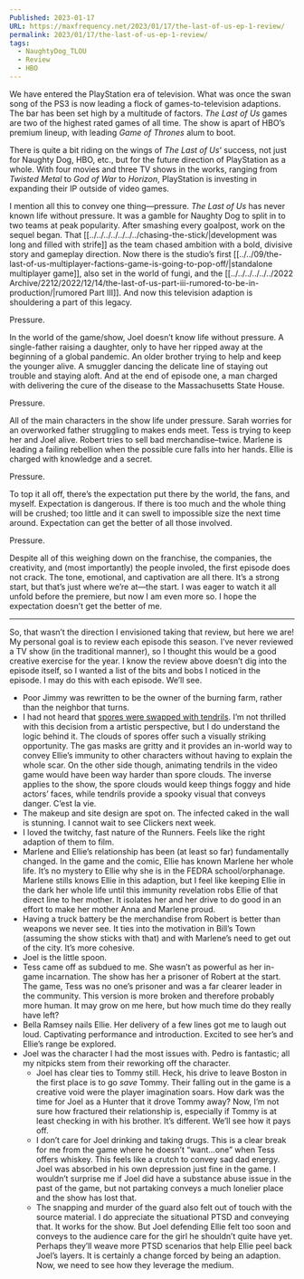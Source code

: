 ```yaml
---
Published: 2023-01-17
URL: https://maxfrequency.net/2023/01/17/the-last-of-us-ep-1-review/
permalink: 2023/01/17/the-last-of-us-ep-1-review/
tags:
  - NaughtyDog_TLOU
  - Review
  - HBO
---
```

We have entered the PlayStation era of television. What was once the swan song of the PS3 is now leading a flock of games-to-television adaptions. The bar has been set high by a multitude of factors. *The Last of Us* games are two of the highest rated games of all time. The show is apart of HBO’s premium lineup, with leading *Game of Thrones* alum to boot.

There is quite a bit riding on the wings of *The Last of Us*‘ success, not just for Naughty Dog, HBO, etc., but for the future direction of PlayStation as a whole. With four movies and three TV shows in the works, ranging from *Twisted Metal* to *God of War* to *Horizon*, PlayStation is investing in expanding their IP outside of video games.

I mention all this to convey one thing—pressure. *The Last of Us* has never known life without pressure. It was a gamble for Naughty Dog to split in to two teams at peak popularity. After smashing every goalpost, work on the sequel began. That [[../../../../../../../chasing-the-stick/|development was long and filled with strife]] as the team chased ambition with a bold, divisive story and gameplay direction. Now there is the studio’s first [[../../09/the-last-of-us-multiplayer-factions-game-is-going-to-pop-off/|standalone multiplayer game]], also set in the world of fungi, and the [[../../../../../../2022 Archive/2212/2022/12/14/the-last-of-us-part-iii-rumored-to-be-in-production/|rumored Part III]]. And now this television adaption is shouldering a part of this legacy.

Pressure.

In the world of the game/show, Joel doesn’t know life without pressure. A single-father raising a daughter, only to have her ripped away at the beginning of a global pandemic. An older brother trying to help and keep the younger alive. A smuggler dancing the delicate line of staying out trouble and staying aloft. And at the end of episode one, a man charged with delivering the cure of the disease to the Massachusetts State House.

Pressure.

All of the main characters in the show life under pressure. Sarah worries for an overworked father struggling to makes ends meet. Tess is trying to keep her and Joel alive. Robert tries to sell bad merchandise–twice. Marlene is leading a failing rebellion when the possible cure falls into her hands. Ellie is charged with knowledge and a secret.

Pressure.

To top it all off, there’s the expectation put there by the world, the fans, and myself. Expectation is dangerous. If there is too much and the whole thing will be crushed; too little and it can swell to impossible size the next time around. Expectation can get the better of all those involved.

Pressure.

Despite all of this weighing down on the franchise, the companies, the creativity, and (most importantly) the people involed, the first episode does not crack. The tone, emotional, and captivation are all there. It’s a strong start, but that’s just where we’re at—the start. I was eager to watch it all unfold before the premiere, but now I am even more so. I hope the expectation doesn’t get the better of me.

---

So, that wasn’t the direction I envisioned taking that review, but here we are! My personal goal is to review each episode this season. I’ve never reviewed a TV show (in the traditional manner), so I thought this would be a good creative exercise for the year. I know the review above doesn’t dig into the episode itself, so I wanted a list of the bits and bobs I noticed in the episode. I may do this with each episode. We’ll see.

- Poor Jimmy was rewritten to be the owner of the burning farm, rather than the neighbor that turns.
- I had not heard that [spores were swapped with tendrils](https://twitter.com/NaughtyDogInfo/status/1612326324235804672). I’m not thrilled with this decision from a artistic perspective, but I do understand the logic behind it. The clouds of spores offer such a visually striking opportunity. The gas masks are gritty and it provides an in-world way to convey Ellie’s immunity to other characters without having to explain the whole scar. On the other side though, animating tendrils in the video game would have been way harder than spore clouds. The inverse applies to the show, the spore clouds would keep things foggy and hide actors’ faces, while tendrils provide a spooky visual that conveys danger. C’est la vie.
- The makeup and site design are spot on. The infected caked in the wall is stunning. I cannot wait to see Clickers next week.
- I loved the twitchy, fast nature of the Runners. Feels like the right adaption of them to film.
- Marlene and Ellie’s relationship has been (at least so far) fundamentally changed. In the game and the comic, Ellie has known Marlene her whole life. It’s no mystery to Ellie why she is in the FEDRA school/orphanage. Marlene stills knows Ellie in this adaption, but I feel like keeping Ellie in the dark her whole life until this immunity revelation robs Ellie of that direct line to her mother. It isolates her and her drive to do good in an effort to make her mother Anna and Marlene proud.
- Having a truck battery be the merchandise from Robert is better than weapons we never see. It ties into the motivation in Bill’s Town (assuming the show sticks with that) and with Marlene’s need to get out of the city. It’s more cohesive.
- Joel is the little spoon.
- Tess came off as subdued to me. She wasn’t as powerful as her in-game incarnation. The show has her a prisoner of Robert at the start. The game, Tess was no one’s prisoner and was a far clearer leader in the community. This version is more broken and therefore probably more human. It may grow on me here, but how much time do they really have left?
- Bella Ramsey nails Ellie. Her delivery of a few lines got me to laugh out loud. Captivating performance and introduction. Excited to see her’s and Ellie’s range be explored.
- Joel was the character I had the most issues with. Pedro is fantastic; all my nitpicks stem from their reworking off the character.
	- Joel has clear ties to Tommy still. Heck, his drive to leave Boston in the first place is to go *save* Tommy. Their falling out in the game is a creative void were the player imagination soars. How dark was the time for Joel as a Hunter that it drove Tommy away? Now, I’m not sure how fractured their relationship is, especially if Tommy is at least checking in with his brother. It’s different. We’ll see how it pays off.
	- I don’t care for Joel drinking and taking drugs. This is a clear break for me from the game where he doesn’t “want…one” when Tess offers whiskey. This feels like a crutch to convey sad dad energy. Joel was absorbed in his own depression just fine in the game. I wouldn’t surprise me if Joel did have a substance abuse issue in the past of the game, but not partaking conveys a much lonelier place and the show has lost that.
	- The snapping and murder of the guard also felt out of touch with the source material. I do appreciate the situational PTSD and conveying that. It works for the show. But Joel defending Ellie felt too soon and conveys to the audience care for the girl he shouldn’t quite have yet. Perhaps they’ll weave more PTSD scenarios that help Ellie peel back Joel’s layers. It is certainly a change forced by being an adaption. Now, we need to see how they leverage the medium.